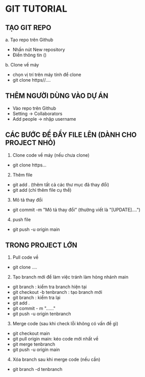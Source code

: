 # GIT TUTORIAL

## TẠO GIT REPO
a. Tạo repo trên Github
- Nhấn nút New repository
- Điền thông tin ()

b. Clone về máy 
- chọn vị trí trên máy tính để clone 
- git clone https//....

## THÊM NGƯỜI DÙNG VÀO DỰ ÁN 
- Vào repo trên Github
- Setting -> Collaborators
- Add people -> nhập username
## CÁC BƯỚC ĐỂ ĐẨY FILE LÊN (DÀNH CHO PROJECT NHỎ)
1. Clone code về máy (nếu chưa clone)
- git clone https... 
2. Thêm file
- git add . (thêm tất cả các thư mục đã thay đổi)
- git add <file> (chỉ thêm file cụ thể)
3. Mô tả thay đổi 
- git commit -m "Mô tả thay đổi" (thường viết là "[UPDATE]....")
4. push file 
- git push -u origin main 
## TRONG PROJECT LỚN
1. Pull code về
- git clone ....
2. Tạo branch mới để làm việc tránh làm hỏng nhánh main
- git branch : kiểm tra branch hiện tại 
- git checkout -b tenbranch : tạo branch mới
- git branch : kiểm tra lại 
- git add . 
- git commit - m "......"
- git push -u origin tenbranch
3. Merge code (sau khi check lỗi không có vấn đề gì)
- git checkout main
- git pull origin main: kéo code mới nhất về 
- git merge tenbranch
- git push -u origin main
4. Xóa branch sau khi merge code (nếu cần)
- git branch -d tenbranch